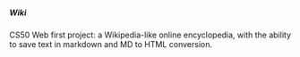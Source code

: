 ##### Wiki

CS50 Web first project: a Wikipedia-like online encyclopedia, with the ability to save text in markdown and MD to HTML conversion.
